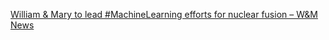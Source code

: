[William & Mary to lead #MachineLearning efforts for nuclear fusion – W&M News](https://qi.tc/qi/118103)